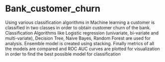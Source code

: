 # Bank_customer_churn
Using various classification algorithms in Machine learning a customer is classified in two classes in order to obtain customer churn of the bank.
Classification Algorithms like Logistic regression (univariate, bi-variate and multi-variate), Decision Tree, Naive Bayes, Random Forest are used for analysis. 
Ensemble model is created using stacking. 
Finally metrics of all the models are compared and ROC AUC curves are plotted for visualization in order to find the best possible model for classification
